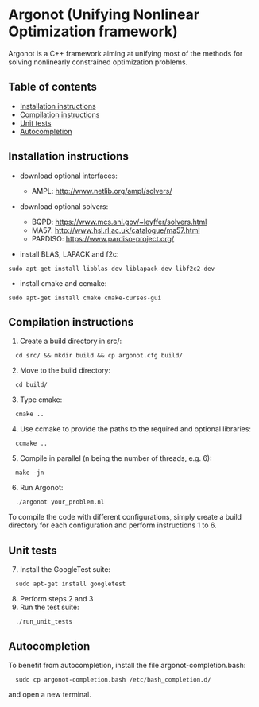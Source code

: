 # Argonot (Unifying Nonlinear Optimization framework)

Argonot is a C++ framework aiming at unifying most of the methods for solving nonlinearly constrained optimization problems.

## Table of contents
* [Installation instructions](#installation-instructions)
* [Compilation instructions](#compilation-instructions)
* [Unit tests](#unit-tests)
* [Autocompletion](#autocompletion)

## Installation instructions

* download optional interfaces:
  * AMPL: http://www.netlib.org/ampl/solvers/

* download optional solvers:
  * BQPD: https://www.mcs.anl.gov/~leyffer/solvers.html
  * MA57: http://www.hsl.rl.ac.uk/catalogue/ma57.html
  * PARDISO: https://www.pardiso-project.org/

* install BLAS, LAPACK and f2c:
```
sudo apt-get install libblas-dev liblapack-dev libf2c2-dev
```
* install cmake and ccmake:
```
sudo apt-get install cmake cmake-curses-gui
```

## Compilation instructions
1. Create a build directory in src/:
```
  cd src/ && mkdir build && cp argonot.cfg build/
```
2. Move to the build directory:
```
  cd build/
```
3. Type cmake:
```
  cmake ..
```
4. Use ccmake to provide the paths to the required and optional libraries:
```
  ccmake ..
```
5. Compile in parallel (n being the number of threads, e.g. 6):
```
  make -jn
```
6. Run Argonot:
```
  ./argonot your_problem.nl
```

To compile the code with different configurations, simply create a build directory for each configuration and perform instructions 1 to 6.

## Unit tests
7. Install the GoogleTest suite:
```
  sudo apt-get install googletest
```
8. Perform steps 2 and 3
9. Run the test suite:
```
  ./run_unit_tests
```

## Autocompletion
To benefit from autocompletion, install the file argonot-completion.bash:
```
  sudo cp argonot-completion.bash /etc/bash_completion.d/
```
and open a new terminal.
